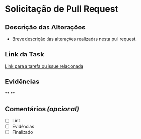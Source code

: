 # Solicitação de Pull Request

## Descrição das Alterações

 - Breve descrição das alterações realizadas nesta pull request. 

## Link da Task
[Link para a tarefa ou issue relacionada](URL_DA_TAREFA) 

## Evidências
<!-- Anexe evidências relevantes, como capturas de tela ou gifs, que demonstrem as mudanças realizadas. -->
\**
\**

## Comentários *(opcional)*
<!-- Adicione comentários adicionais, se necessário, para explicar decisões de implementação ou qualquer informação relevante. -->

 - [ ] Lint <!-- Rodou o lint? -->
 - [ ] Evidências <!-- Colocou evidências? -->
 - [ ] Finalizado <!-- Tem dependência de externos? -->
